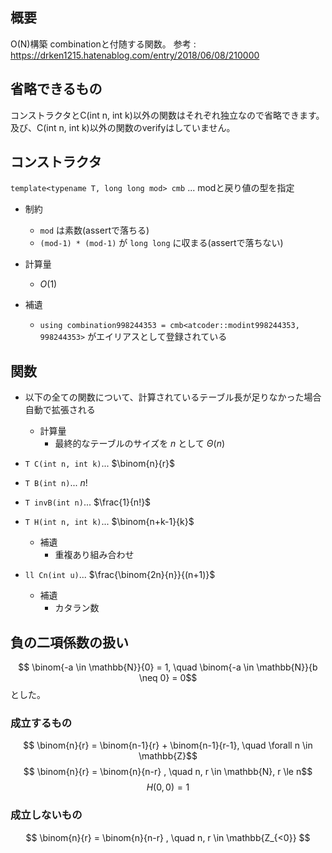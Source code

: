 ## 概要
O(N)構築 combinationと付随する関数。
参考 : https://drken1215.hatenablog.com/entry/2018/06/08/210000

## 省略できるもの
コンストラクタとC(int n, int k)以外の関数はそれぞれ独立なので省略できます。及び、C(int n, int k)以外の関数のverifyはしていません。

## コンストラクタ
`template<typename T, long long mod> cmb` ... modと戻り値の型を指定
- 制約
    - `mod` は素数(assertで落ちる)
    - `(mod-1) * (mod-1)` が `long long` に収まる(assertで落ちない)
- 計算量
    - $O(1)$

- 補遺
    - `using combination998244353 = cmb<atcoder::modint998244353, 998244353>` がエイリアスとして登録されている

## 関数
- 以下の全ての関数について、計算されているテーブル長が足りなかった場合自動で拡張される
    - 計算量  
        - 最終的なテーブルのサイズを $n$ として $\Theta(n)$
- `T C(int n, int k)`... $\binom{n}{r}$

- `T B(int n)`... $n!$

- `T invB(int n)`... $\frac{1}{n!}$

- `T H(int n, int k)`... $\binom{n+k-1}{k}$ 
    - 補遺
        - 重複あり組み合わせ


- `ll Cn(int u)`... $\frac{\binom{2n}{n}}{(n+1)}$ 
    - 補遺
        - カタラン数


## 負の二項係数の扱い
$$ \binom{-a \in \mathbb{N}}{0} = 1, \quad \binom{-a \in \mathbb{N}}{b \neq 0} = 0$$
とした。  

### 成立するもの
$$ \binom{n}{r} = \binom{n-1}{r} + \binom{n-1}{r-1},  \quad \forall n \in  \mathbb{Z}$$
$$ \binom{n}{r} = \binom{n}{n-r} , \quad n, r \in \mathbb{N},  r \le n$$
$$ H(0, 0) = 1 $$


### 成立しないもの
$$ \binom{n}{r} = \binom{n}{n-r} , \quad n, r \in \mathbb{Z_{<0}} $$